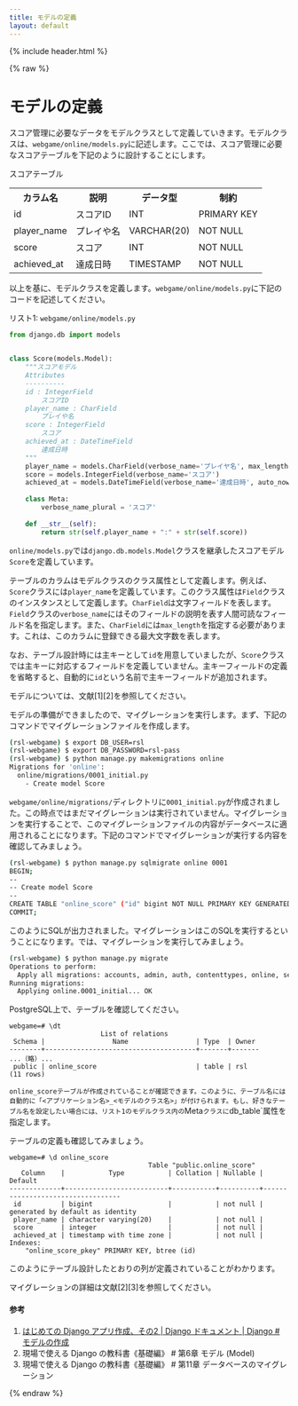 ```yaml
---
title: モデルの定義
layout: default
---
```


{% include header.html %}

{% raw %}

# モデルの定義

スコア管理に必要なデータをモデルクラスとして定義していきます。モデルクラスは、`webgame/online/models.py`に記述します。ここでは、スコア管理に必要なスコアテーブルを下記のように設計することにします。

スコアテーブル
<table>
    <tr><th>カラム名</th><th>説明</th><th>データ型</th><th>制約</th></tr>
    <tr><td>id</td><td>スコアID</td><td>INT</td><td>PRIMARY KEY</td></tr>
    <tr><td>player_name</td><td>プレイや名</td><td>VARCHAR(20)</td><td>NOT NULL</td></tr>
    <tr><td>score</td><td>スコア</td><td>INT</td><td>NOT NULL</td></tr>
    <tr><td>achieved_at</td><td>達成日時</td><td>TIMESTAMP</td><td>NOT NULL</td></tr>
</table>

以上を基に、モデルクラスを定義します。`webgame/online/models.py`に下記のコードを記述してください。

リスト1: `webgame/online/models.py`
```py
from django.db import models


class Score(models.Model):
    """スコアモデル
    Attributes
    ----------
    id : IntegerField
        スコアID
    player_name : CharField
        プレイや名
    score : IntegerField
        スコア
    achieved_at : DateTimeField
        達成日時
    """
    player_name = models.CharField(verbose_name='プレイヤ名', max_length=20)
    score = models.IntegerField(verbose_name='スコア')
    achieved_at = models.DateTimeField(verbose_name='達成日時', auto_now_add=True)
 
    class Meta:
        verbose_name_plural = 'スコア'
 
    def __str__(self):
        return str(self.player_name + ":" + str(self.score))
```

`online/models.py`では`django.db.models.Model`クラスを継承したスコアモデル`Score`を定義しています。

テーブルのカラムはモデルクラスのクラス属性として定義します。例えば、`Score`クラスには`player_name`を定義しています。このクラス属性は`Field`クラスのインスタンスとして定義します。`CharField`は文字フィールドを表します。`Field`クラスの`verbose_name`にはそのフィールドの説明を表す人間可読なフィールド名を指定します。また、`CharField`には`max_length`を指定する必要があります。これは、このカラムに登録できる最大文字数を表します。

なお、テーブル設計時には主キーとして`id`を用意していましたが、`Score`クラスでは主キーに対応するフィールドを定義していません。主キーフィールドの定義を省略すると、自動的に`id`という名前で主キーフィールドが追加されます。

モデルについては、文献[1][2]を参照してください。

モデルの準備ができましたので、マイグレーションを実行します。まず、下記のコマンドでマイグレーションファイルを作成します。

```bash
(rsl-webgame) $ export DB_USER=rsl
(rsl-webgame) $ export DB_PASSWORD=rsl-pass
(rsl-webgame) $ python manage.py makemigrations online
Migrations for 'online':
  online/migrations/0001_initial.py
    - Create model Score
```

`webgame/online/migrations/`ディレクトリに`0001_initial.py`が作成されました。この時点ではまだマイグレーションは実行されていません。マイグレーションを実行することで、このマイグレーションファイルの内容がデータベースに適用されることになります。下記のコマンドでマイグレーションが実行する内容を確認してみましょう。

```bash
(rsl-webgame) $ python manage.py sqlmigrate online 0001
BEGIN;
--
-- Create model Score
--
CREATE TABLE "online_score" ("id" bigint NOT NULL PRIMARY KEY GENERATED BY DEFAULT AS IDENTITY, "player_name" varchar(20) NOT NULL, "score" integer NOT NULL, "achieved_at" timestamp with time zone NOT NULL);
COMMIT;
```

このようにSQLが出力されました。マイグレーションはこのSQLを実行するということになります。では、マイグレーションを実行してみましょう。

```bash
(rsl-webgame) $ python manage.py migrate
Operations to perform:
  Apply all migrations: accounts, admin, auth, contenttypes, online, sessions
Running migrations:
  Applying online.0001_initial... OK
```

PostgreSQL上で、テーブルを確認してください。

```pgsql
webgame=# \dt
                       List of relations
 Schema |                 Name                 | Type  | Owner
--------+--------------------------------------+-------+-------
...（略）...
 public | online_score                         | table | rsl
(11 rows)
```

`online_scoreテーブルが作成されていることが確認できます。このように、テーブル名には自動的に「<アプリケーション名>_<モデルのクラス名>」が付けられます。もし、好きなテーブル名を設定したい場合には、リスト1のモデルクラス内の`Meta`クラスに`db_table`属性を指定します。

テーブルの定義も確認してみましょう。

```pgsql
webgame=# \d online_score
                                   Table "public.online_score"
   Column    |           Type           | Collation | Nullable |             Default
-------------+--------------------------+-----------+----------+----------------------------------
 id          | bigint                   |           | not null | generated by default as identity
 player_name | character varying(20)    |           | not null |
 score       | integer                  |           | not null |
 achieved_at | timestamp with time zone |           | not null |
Indexes:
    "online_score_pkey" PRIMARY KEY, btree (id)
```

このようにテーブル設計したとおりの列が定義されていることがわかります。

マイグレーションの詳細は文献[2][3]を参照してください。

#### 参考
1. [はじめての Django アプリ作成、その2 \| Django ドキュメント \| Django # モデルの作成](https://docs.djangoproject.com/ja/4.1/intro/tutorial02/#creating-models)
1. 現場で使える Django の教科書《基礎編》 # 第6章 モデル (Model)
1. 現場で使える Django の教科書《基礎編》 # 第11章 データベースのマイグレーション

{% endraw %}
